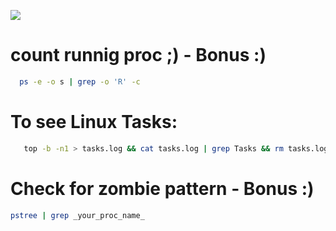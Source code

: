 ![](https://github.com/nu11secur1ty/Linux_Deployment_Administration_Hacks/blob/master/Linux_Tasks/Penguin-task.jpg)
# count runnig proc ;) - Bonus :)

```bash
  ps -e -o s | grep -o 'R' -c
```
# To see Linux Tasks:

```bash
   top -b -n1 > tasks.log && cat tasks.log | grep Tasks && rm tasks.log
```
# Check for zombie pattern     - Bonus :)
```bash
pstree | grep _your_proc_name_
```
